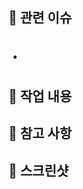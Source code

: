 ## 📌 관련 이슈

<!-- 관련된 이슈 번호를 #과 함께 작성해주세요 -->

- #

## 💭 작업 내용

<!-- 작업한 내용을 간단히 설명해주세요 -->

## 🤔 참고 사항

<!-- 참고 사항을 설명해주세요 -->

## 📸 스크린샷

<!-- UI 변경사항이 있다면 스크린샷을 첨부해주세요 -->
